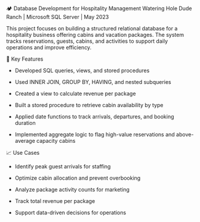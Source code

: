 🏕️ Database Development for Hospitality Management
Watering Hole Dude Ranch | Microsoft SQL Server | May 2023

This project focuses on building a structured relational database for a hospitality business offering cabins and vacation packages. The system tracks reservations, guests, cabins, and activities to support daily operations and improve efficiency.

🔧 Key Features
- Developed SQL queries, views, and stored procedures

- Used INNER JOIN, GROUP BY, HAVING, and nested subqueries

- Created a view to calculate revenue per package

- Built a stored procedure to retrieve cabin availability by type

- Applied date functions to track arrivals, departures, and booking duration

- Implemented aggregate logic to flag high-value reservations and above-average capacity cabins

📈 Use Cases
- Identify peak guest arrivals for staffing

- Optimize cabin allocation and prevent overbooking

- Analyze package activity counts for marketing

- Track total revenue per package

- Support data-driven decisions for operations
